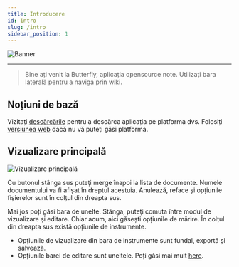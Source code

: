 ```yaml
---
title: Introducere
id: intro
slug: /intro
sidebar_position: 1
---
```


![Banner](/img/banner.png)

---

> Bine ați venit la Butterfly, aplicația opensource note.
> Utilizați bara laterală pentru a naviga prin wiki.

## Noțiuni de bază

Vizitați [descărcările](/downloads) pentru a descărca aplicația pe platforma dvs.
Folosiți [versiunea web](https://v2.web.butterfly.linwood.dev) dacă nu vă puteți găsi platforma.

## Vizualizare principală

![Vizualizare principală](main.png)

Cu butonul stânga sus puteţi merge înapoi la lista de documente. Numele documentului va fi afișat în dreptul acestuia. Anulează, reface și opțiunile fișierelor sunt în colțul din dreapta sus.

Mai jos poți găsi bara de unelte. Stânga, puteţi comuta între modul de vizualizare şi editare. Chiar acum, aici găsești opțiunile de mărire. În colțul din dreapta sus există opțiunile de instrumente.

- Opțiunile de vizualizare din bara de instrumente sunt fundal, exportă și salvează.
- Opțiunile barei de editare sunt uneltele. Poți găsi mai mult [here](background).
